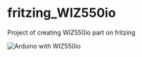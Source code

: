 fritzing_WIZ550io
=================
 
Project of creating WIZ550io part on fritzing

![Arduino with WIZ550io ](https://lh4.googleusercontent.com/-j6TeWzROuHQ/VEn9HxY-3bI/AAAAAAAAAMI/1CBk39jOMOE/w796-h549-no/Arduino_WIZ550io.png%22 "Arduino with WIZ550io")

